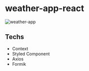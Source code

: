 # weather-app-react

![weather-app](https://i.hizliresim.com/8ogn0on.png)

## Techs
  - Context
  - Styled Component
  - Axios
  - Formik
